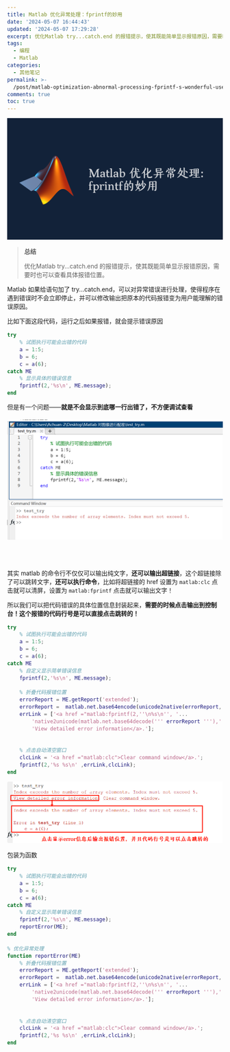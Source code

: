 ```yaml
---
title: Matlab 优化异常处理：fprintf的妙用
date: '2024-05-07 16:44:43'
updated: '2024-05-07 17:29:28'
excerpt: 优化Matlab try...catch.end 的报错提示，使其既能简单显示报错原因，需要时也可以查看具体报错位置。
tags:
  - 编程
  - Matlab
categories:
  - 其他笔记
permalink: >-
  /post/matlab-optimization-abnormal-processing-fprintf-s-wonderful-use-z2wefdb.html
comments: true
toc: true
---
```




​![Matlab 优化异常处理：fprintf的妙用](https://raw.githubusercontent.com/Achuan-2/Picbed/pic/assets/Matlab%20%E4%BC%98%E5%8C%96%E5%BC%82%E5%B8%B8%E5%A4%84%E7%90%86%EF%BC%9Afprintf%E7%9A%84%E5%A6%99%E7%94%A8-20240507170909-9a4kpt8.png)​

> **总结**
>
> 优化Matlab try...catch.end 的报错提示，使其既能简单显示报错原因，需要时也可以查看具体报错位置。

Matlab 如果给语句加了 try...catch.end，可以对异常错误进行处理，使得程序在遇到错误时不会立即停止，并可以修改输出把原本的代码报错变为用户能理解的错误原因。

比如下面这段代码，运行之后如果报错，就会提示错误原因

```matlab
try
    % 试图执行可能会出错的代码
    a = 1:5;
    b = 6;
    c = a(6);  
catch ME
    % 显示具体的错误信息
    fprintf(2,'%s\n', ME.message);
end
```

但是有一个问题——**就是不会显示到底哪一行出错了，不方便调试查看**

###### ​![Clip_2024-05-07_16-43-14](https://raw.githubusercontent.com/Achuan-2/Picbed/pic/assets/Clip_2024-05-07_16-43-14-20240507164317-prk7b3f.png)​

‍

其实 matlab 的命令行不仅仅可以输出纯文字，**还可以输出超链接**，这个超链接除了可以跳转文字，**还可以执行命令**，比如将超链接的 href 设置为 `matlab:clc`​ 点击就可以清屏，设置为 `matlab:fprintf`​ 点击就可以输出文字！

所以我们可以把代码错误的具体位置信息封装起来，**需要的时候点击输出到控制台！这个报错的代码行号是可以直接点击跳转的！**

```matlab
try
    % 试图执行可能会出错的代码
    a = 1:5;
    b = 6;
    c = a(6);  
catch ME
    % 自定义显示简单错误信息  
    fprintf(2,'%s\n', ME.message);
  
    % 折叠代码报错位置
    errorReport = ME.getReport('extended');
    errorReport =  matlab.net.base64encode(unicode2native(errorReport, 'UTF-8'));
    errLink = ['<a href ="matlab:fprintf(2,''\n%s\n'', '...
        'native2unicode(matlab.net.base64decode(''' errorReport '''),''UTF-8''));">'...
        'View detailed error information</a>.'];
  
  
    % 点击自动清空窗口
    clcLink = '<a href ="matlab:clc">Clear command window</a>.';
    fprintf(2,'%s %s\n' ,errLink,clcLink);
end
```

​![Clip_2024-05-07_17-14-54](https://raw.githubusercontent.com/Achuan-2/Picbed/pic/assets/Clip_2024-05-07_17-14-54-20240507171504-pkra6ve.png)​

包装为函数

```matlab
try
    % 试图执行可能会出错的代码
    a = 1:5;
    b = 6;
    c = a(6);  
catch ME
    % 自定义显示简单错误信息  
    fprintf(2,'%s\n', ME.message);
    reportError(ME);
end

% 优化异常处理
function reportError(ME)
    % 折叠代码报错位置
    errorReport = ME.getReport('extended');
    errorReport =  matlab.net.base64encode(unicode2native(errorReport, 'UTF-8'));
    errLink = ['<a href ="matlab:fprintf(2,''\n%s\n'', '...
        'native2unicode(matlab.net.base64decode(''' errorReport '''),''UTF-8''));">'...
        'View detailed error information</a>.'];
  
  
    % 点击自动清空窗口
    clcLink = '<a href ="matlab:clc">Clear command window</a>.';
    fprintf(2,'%s %s\n' ,errLink,clcLink);
end
```

‍
